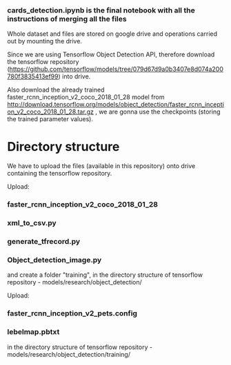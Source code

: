 ### cards_detection.ipynb is the final notebook with all the instructions of merging all the files

Whole dataset and files are stored on google drive and operations carried out by mounting the drive.

Since we are using Tensorflow Object Detection API, therefore download the tensorflow repository (https://github.com/tensorflow/models/tree/079d67d9a0b3407e8d074a200780f3835413ef99) into drive.

Also download the already trained faster_rcnn_inception_v2_coco_2018_01_28 model from http://download.tensorflow.org/models/object_detection/faster_rcnn_inception_v2_coco_2018_01_28.tar.gz ,
we are gonna use the checkpoints (storing the trained parameter values).

# Directory structure

We have to upload the files (available in this repository) onto drive containing the tensorflow repository.

Upload:
### faster_rcnn_inception_v2_coco_2018_01_28
### xml_to_csv.py
### generate_tfrecord.py
### Object_detection_image.py
and create a folder "training",
in the directory structure of tensorflow repository - models/research/object_detection/

Upload:
### faster_rcnn_inception_v2_pets.config
### lebelmap.pbtxt
in the directory structure of tensorflow repository - models/research/object_detection/training/

